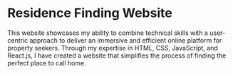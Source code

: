 # Residence Finding Website
This website showcases my ability to combine technical skills with a user-centric approach to deliver an immersive and efficient online platform for property seekers. Through my expertise in HTML, CSS, JavaScript, and React.js, I have created a website that simplifies the process of finding the perfect place to call home.
